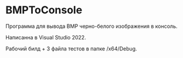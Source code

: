 # BMPToConsole
Программа для вывода BMP черно-белого изображения в консоль.

Написанна в Visual Studio 2022.

Рабочий билд + 3 файла тестов в папке /x64/Debug.
